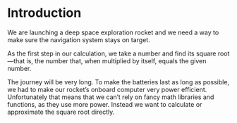 # Introduction

We are launching a deep space exploration rocket and we need a way to make sure the navigation system stays on target.

As the first step in our calculation, we take a number and find its square root—that is, the number that, when multiplied by itself, equals the given number.

The journey will be very long.
To make the batteries last as long as possible, we had to make our rocket’s onboard computer very power efficient.
Unfortunately that means that we can’t rely on fancy math libraries and functions, as they use more power.
Instead we want to calculate or approximate the square root directly.
